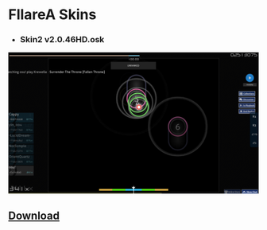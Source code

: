 # FllareA Skins

* ### Skin2 v2.0.46HD.osk
![FllareA](https://raw.githubusercontent.com/Lewui/ukrainian-community-osu-skins/master/assets/FllareA_Prew.png)

## [Download](https://github.com/Lewui/ukrainian-community-osu-skins/blob/master/FllareA/Skin2%20v2.0.46HD.osk?raw=true)
